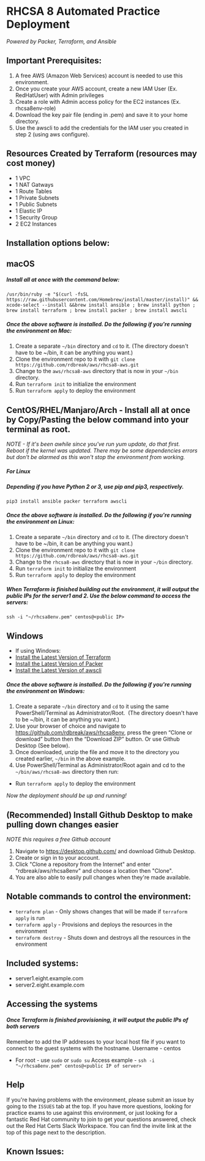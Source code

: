 # RHCSA 8 Automated Practice Deployment
_Powered by Packer, Terraform, and Ansible_ 

## Important Prerequisites:
1. A free AWS (Amazon Web Services) account is needed to use this environment.
2. Once you create your AWS account, create a new IAM User (Ex. RedHatUser) with Admin privileges 
3. Create a role with Admin access policy for the EC2 instances (Ex. rhcsa8env-role)
4. Download the key pair file (ending in .pem) and save it to your home directory.
5. Use the awscli to add the credentials for the IAM user you created in step 2 (using aws configure).

## Resources Created by Terraform (resources may cost money)
- 1 VPC
- 1 NAT Gatways
- 1 Route Tables
- 1 Private Subnets
- 1 Public Subnets
- 1 Elastic IP
- 1 Security Group
- 2 EC2 Instances

## Installation options below:
## macOS
##### Install all at once with the command below:
```
/usr/bin/ruby -e "$(curl -fsSL https://raw.githubusercontent.com/Homebrew/install/master/install)" && xcode-select --install &&brew install ansible ; brew install python ; brew install terraform ; brew install packer ; brew install awscli
```

##### Once the above software is installed. Do the following if you're running the environment on Mac:
1. Create a separate `~/bin` directory and `cd` to it.  (The directory doesn't have to be ~/bin, it can be anything you want.)
2. Clone the environment repo to it with `git clone https://github.com/rdbreak/aws/rhcsa8-aws.git`
3. Change to the `aws/rhcsa8-aws` directory that is now in your `~/bin` directory.
4. Run `terraform init` to initialize the environment
5. Run `terraform apply` to deploy the environment

## CentOS/RHEL/Manjaro/Arch - Install all at once by Copy/Pasting the below command into your terminal as root.
_NOTE - If it's been awhile since you've run yum update, do that first. Reboot if the kernel was updated. There may be some dependencies errors but don't be alarmed as this won't stop the environment from working._

##### For Linux
##### Depending if you have Python 2 or 3, use pip and pip3, respectively.
`pip3 install ansible packer terraform awscli`

##### Once the above software is installed. Do the following if you're running the environment on Linux:
1. Create a separate `~/bin` directory and `cd` to it.  (The directory doesn't have to be ~/bin, it can be anything you want.)
2. Clone the environment repo to it with `git clone https://github.com/rdbreak/aws/rhcsa8-aws.git`
3. Change to the `rhcsa8-aws` directory that is now in your `~/bin` directory.
4. Run `terraform init` to initialize the environment
5. Run `terraform apply` to deploy the environment

##### When Terraform is finished building out the environment, it will output the public IPs for the server1 and 2. Use the below command to access the servers:
`ssh -i "~/rhcsa8env.pem" centos@<public IP>`

## Windows
- If using Windows:
- [Install the Latest Version of Terraform](https://www.terraform.io/downloads.html)
- [Install the Latest Version of Packer](https://www.packer.io/downloads.html)
- [Install the Latest Version of awscli](https://docs.aws.amazon.com/cli/latest/userguide/install-cliv2-windows.html)

##### Once the above software is installed. Do the following if you're running the environment on Windows:
1. Create a separate `~/bin` directory and `cd` to it using the same PowerShell/Terminal as Administrator/Root.  (The directory doesn't have to be ~/bin, it can be anything you want.)
2. Use your browser of choice and navigate to https://github.com/rdbreak/aws/rhcsa8env, press the green “Clone or download” button then the “Download ZIP” button. Or use Github Desktop (See below).
3. Once downloaded, unzip the file and move it to the directory you created earlier, `~/bin` in the above example.
4. Use PowerShell/Terminal as Administrator/Root again and cd to the `~/bin/aws/rhcsa8-aws` directory then run:
 - Run `terraform apply` to deploy the environment

_Now the deployment should be up and running!_

## (Recommended) Install Github Desktop to make pulling down changes easier
_NOTE this requires a free Github account_
1. Navigate to https://desktop.github.com/ and download Github Desktop.
2. Create or sign in to your account.
3. Click "Clone a repository from the Internet" and enter "rdbreak/aws/rhcsa8env" and choose a location then "Clone".
4. You are also able to easily pull changes when they're made available.

## Notable commands to control the environment:
- `terraform plan` - Only shows changes that will be made if `terraform apply` is run
- `terraform apply` - Provisions and deploys the resources in the environment
- `terraform destroy` - Shuts down and destroys all the resources in the environment


## Included systems:
- server1.eight.example.com
- server2.eight.example.com

## Accessing the systems
##### Once Terraform is finished provisioning, it will output the public IPs of both servers
Remember to add the IP addresses to your local host file if you want to connect to the guest systems with the hostname.
Username - centos
- For root - use `sudo` or `sudo su`
Access example - `ssh -i "~/rhcsa8env.pem" centos@<public IP of server>`

## Help
If you're having problems with the environment, please submit an issue by going to the `ISSUES` tab at the top. If you have more questions, looking for practice exams to use against this environment, or just looking for a fantastic Red Hat community to join to get your questions answered, check out the Red Hat Certs Slack Workspace. You can find the invite link at the top of this page next to the description.

## Known Issues:

